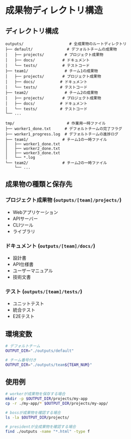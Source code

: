 # 成果物ディレクトリ構造

## ディレクトリ構成

```
outputs/                    # 全成果物のルートディレクトリ
├── default/               # デフォルトチームの成果物
│   ├── projects/         # プロジェクト成果物
│   ├── docs/            # ドキュメント
│   └── tests/           # テストコード
├── team1/                # チーム1の成果物
│   ├── projects/        # プロジェクト成果物
│   ├── docs/           # ドキュメント
│   └── tests/          # テストコード
├── team2/                # チーム2の成果物
│   ├── projects/        # プロジェクト成果物
│   ├── docs/           # ドキュメント
│   └── tests/          # テストコード
└── ...

tmp/                       # 作業用一時ファイル
├── worker1_done.txt      # デフォルトチームの完了フラグ
├── worker1_progress.log  # デフォルトチームの進捗ログ
├── team1/               # チーム1の一時ファイル
│   ├── worker1_done.txt
│   ├── worker2_done.txt
│   ├── worker3_done.txt
│   └── *.log
└── team2/               # チーム2の一時ファイル
    └── ...
```

## 成果物の種類と保存先

### プロジェクト成果物 (`outputs/[team]/projects/`)
- Webアプリケーション
- APIサーバー
- CLIツール
- ライブラリ

### ドキュメント (`outputs/[team]/docs/`)
- 設計書
- API仕様書
- ユーザーマニュアル
- 技術文書

### テスト (`outputs/[team]/tests/`)
- ユニットテスト
- 統合テスト
- E2Eテスト

## 環境変数

```bash
# デフォルトチーム
OUTPUT_DIR="./outputs/default"

# チーム番号付き
OUTPUT_DIR="./outputs/team${TEAM_NUM}"
```

## 使用例

```bash
# workerが成果物を保存する場合
mkdir -p $OUTPUT_DIR/projects/my-app
cp -r ./my-app/* $OUTPUT_DIR/projects/my-app/

# bossが成果物を確認する場合
ls -la $OUTPUT_DIR/projects/

# presidentが全成果物を確認する場合
find ./outputs -name "*.html" -type f
```